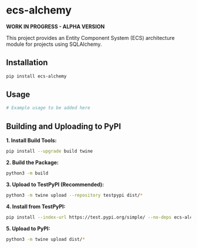 # ecs-alchemy

**WORK IN PROGRESS - ALPHA VERSION**

This project provides an Entity Component System (ECS) architecture module for projects using SQLAlchemy.

## Installation

```bash
pip install ecs-alchemy
```

## Usage

```python
# Example usage to be added here
```

## Building and Uploading to PyPI

**1. Install Build Tools:**

```bash
pip install --upgrade build twine
```

**2. Build the Package:**

```bash
python3 -m build
```

**3. Upload to TestPyPI (Recommended):**

```bash
python3 -m twine upload --repository testpypi dist/*
```

**4. Install from TestPyPI:**

```bash
pip install --index-url https://test.pypi.org/simple/ --no-deps ecs-alchemy
```

**5. Upload to PyPI:**

```bash
python3 -m twine upload dist/*
```
